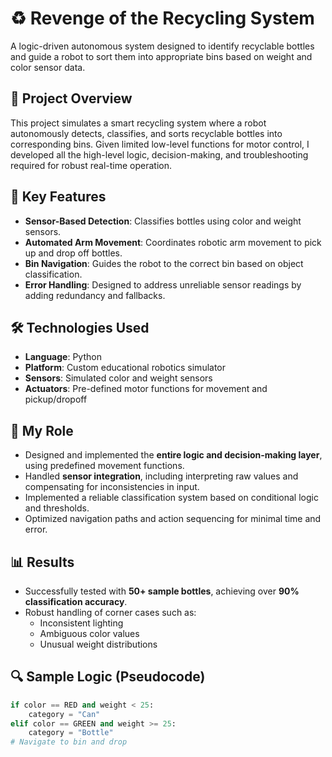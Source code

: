 # ♻️ Revenge of the Recycling System

A logic-driven autonomous system designed to identify recyclable bottles and guide a robot to sort them into appropriate bins based on weight and color sensor data.

## 🚀 Project Overview

This project simulates a smart recycling system where a robot autonomously detects, classifies, and sorts recyclable bottles into corresponding bins. Given limited low-level functions for motor control, I developed all the high-level logic, decision-making, and troubleshooting required for robust real-time operation.

## 🧠 Key Features

- **Sensor-Based Detection**: Classifies bottles using color and weight sensors.
- **Automated Arm Movement**: Coordinates robotic arm movement to pick up and drop off bottles.
- **Bin Navigation**: Guides the robot to the correct bin based on object classification.
- **Error Handling**: Designed to address unreliable sensor readings by adding redundancy and fallbacks.

## 🛠️ Technologies Used

- **Language**: Python
- **Platform**: Custom educational robotics simulator
- **Sensors**: Simulated color and weight sensors
- **Actuators**: Pre-defined motor functions for movement and pickup/dropoff

## 🧩 My Role

- Designed and implemented the **entire logic and decision-making layer**, using predefined movement functions.
- Handled **sensor integration**, including interpreting raw values and compensating for inconsistencies in input.
- Implemented a reliable classification system based on conditional logic and thresholds.
- Optimized navigation paths and action sequencing for minimal time and error.

## 📊 Results

- Successfully tested with **50+ sample bottles**, achieving over **90% classification accuracy**.
- Robust handling of corner cases such as:
  - Inconsistent lighting
  - Ambiguous color values
  - Unusual weight distributions

## 🔍 Sample Logic (Pseudocode)

```python
if color == RED and weight < 25:
    category = "Can"
elif color == GREEN and weight >= 25:
    category = "Bottle"
# Navigate to bin and drop

